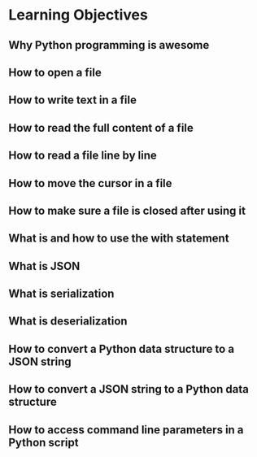 # Learning Objectives

## Why Python programming is awesome

## How to open a file

## How to write text in a file

## How to read the full content of a file

## How to read a file line by line

## How to move the cursor in a file

## How to make sure a file is closed after using it

## What is and how to use the with statement

## What is JSON

## What is serialization

## What is deserialization

## How to convert a Python data structure to a JSON string

## How to convert a JSON string to a Python data structure

## How to access command line parameters in a Python script